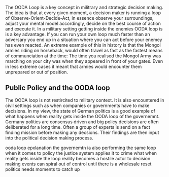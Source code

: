 The OODA Loop is a key concept in militrary and strategic decision making. The idea is that at every given moment, a decision maker is running a loop of Observe-Orient-Decide-Act, in essence observe your surroundings, adjust your mental model accordingly, decide on the best course of action and execute it. In a military setting getting inside the enemies OODA loop is is a key advantage. If you can run your own loop much faster than an adversary you end up in a situation where you can act before your enemey has even reacted.
An extreme example of this in history is that the Mongol armies riding on horseback, would often travel as fast as the fastest means of communciation at the time: The time you realised the Mongol Army was marching on your city was when they appeared in front of your gates. Even in less extreme cases it meant that armies would encounter them unprepared or out of position.

## Public Policy and the OODA loop

The OODA loop is not restircited to military context. It is also encountered in civil settings such as when companies or governments have to make decisions. In my view, the state of German politics is a good example of what happens when reality gets inside the OODA loop of the governemnt. Germany politics are consensus driven and big policy decisions are often deliberated for a long time. Often a group of experts is send on a fact finding mission before making any decsions. Their findings are then input into the political decision making process.



ooda loop epxlanation
the governemtn ia also performing the same loop when it comes to policy
the justice system applies it to crime
what when reality gets inside the loop
reality becomes a hostile actor to decision making
events can spiral out of control until there is a wholesale reset
politics needs moments to catch up
